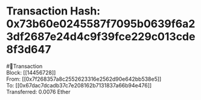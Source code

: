 
Transaction Hash: 0x73b60e0245587f7095b0639f6a23df2687e24d4c9f39fce229c013cde8f3d647
====================================================================================
  
#💸Transaction  
Block: [[14456728]]  
From: [[0x7f268357a8c2552623316e2562d90e642bb538e5]]  
To: [[0x67dac7dcadb37c7e208162b7131837a66b94e476]]  
Transferred: 0.0076 Ether